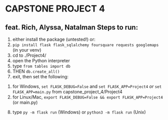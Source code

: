 CAPSTONE PROJECT 4  
===================  
feat. Rich, Alyssa, Natalman
Steps to run:
-------------
1) either install the package (untested!) or:  
2) `pip install flask flask_sqlalchemy foursquare requests googlemaps` (in your venv)  
3) cd to ./Project4/  
4) open the Python interpreter  
5) type `from tables import db`  
6) THEN `db.create_all()`  
7) exit, then set the following:
1. for Windows, `set FLASK_DEBUG=False` and `set FLASK_APP=Project4` *or* `set FLASK_APP=main.py` from capstone_project_4/Project4  
2. for Linux/Mac, `export FLASK_DEBUG=False && export FLASK_APP=Project4` (or main.py)  

8) type `py -m flask run` (Windows) or `python3 -m flask run` (Unix)  
